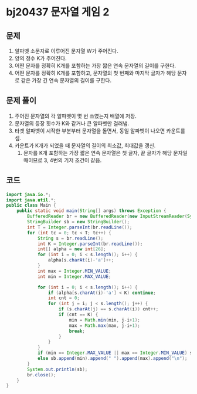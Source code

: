 # bj20437 문자열 게임 2

## 문제

1. 알파벳 소문자로 이루어진 문자열 W가 주어진다.
2. 양의 정수 K가 주어진다.
3. 어떤 문자를 정확히 K개를 포함하는 가장 짧은 연속 문자열의 길이를 구한다.
4. 어떤 문자를 정확히 K개를 포함하고, 문자열의 첫 번째와 마지막 글자가 해당 문자로 같은 가장 긴 연속 문자열의 길이를 구한다.

## 문제 풀이

1. 주어진 문자열의 각 알파벳이 몇 번 쓰였는지 배열에 저장.
2. 문자열의 등장 횟수가 K와 같거나 큰 알파벳만 걸러냄.
3. 타겟 알파벳이 시작한 부분부터 문자열을 돌면서, 동일 알파벳이 나오면 카운트를 셈.
4. 카운트가 K개가 되었을 때 문자열의 길이의 최소값, 최대값을 갱신.
   1. 문자를 K개 포함하는 가장 짧은 연속 문자열은 첫 글자, 끝 글자가 해당 문자일 때이므로 3, 4번의 기저 조건이 같음.

## 코드

```java
import java.io.*;
import java.util.*;
public class Main {
    public static void main(String[] args) throws Exception {
        BufferedReader br = new BufferedReader(new InputStreamReader(System.in));
        StringBuilder sb = new StringBuilder();
        int T = Integer.parseInt(br.readLine());
        for (int tc = 0; tc < T; tc++) {
            String s = br.readLine();
            int K = Integer.parseInt(br.readLine());
            int[] alpha = new int[26];
            for (int i = 0; i < s.length(); i++) {
                alpha[s.charAt(i)-'a']++;
            }
            int max = Integer.MIN_VALUE;
            int min = Integer.MAX_VALUE;

            for (int i = 0; i < s.length(); i++) {
                if (alpha[s.charAt(i)-'a'] < K) continue;
                int cnt = 0;
                for (int j = i; j < s.length(); j++) {
                    if (s.charAt(j) == s.charAt(i)) cnt++;
                    if (cnt == K) {
                        min = Math.min(min, j-i+1);
                        max = Math.max(max, j-i+1);
                        break;
                    }
                }
            }
            if (min == Integer.MAX_VALUE || max == Integer.MIN_VALUE) sb.append(-1).append("\n");
            else sb.append(min).append(" ").append(max).append("\n");
        }
        System.out.println(sb);
        br.close();
    }
}
```

